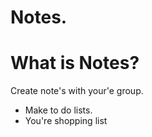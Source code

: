 # Notes.

# What is Notes?
Create note's with your'e group.
 - Make to do lists. 
 - You're shopping list